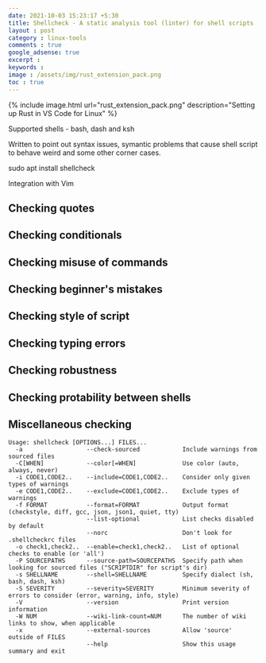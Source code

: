 ```yaml
---
date: 2021-10-03 15:23:17 +5:30
title: Shellcheck - A static analysis tool (linter) for shell scripts
layout : post
category : linux-tools
comments : true
google_adsense: true
excerpt : 
keywords : 
image : /assets/img/rust_extension_pack.png
toc : true
---
```


{% include image.html url="rust_extension_pack.png" description="Setting up Rust in VS Code for Linux" %}


Supported shells - bash, dash and ksh

Written to point out syntax issues, symantic problems that cause shell script to behave weird and some other corner cases.

sudo apt install shellcheck

Integration with Vim

## Checking quotes
## Checking conditionals
## Checking misuse of commands
## Checking beginner's mistakes
## Checking style of script
## Checking typing errors
## Checking robustness
## Checking protability between shells
## Miscellaneous checking
```
Usage: shellcheck [OPTIONS...] FILES...
  -a                  --check-sourced            Include warnings from sourced files
  -C[WHEN]            --color[=WHEN]             Use color (auto, always, never)
  -i CODE1,CODE2..    --include=CODE1,CODE2..    Consider only given types of warnings
  -e CODE1,CODE2..    --exclude=CODE1,CODE2..    Exclude types of warnings
  -f FORMAT           --format=FORMAT            Output format (checkstyle, diff, gcc, json, json1, quiet, tty)
                      --list-optional            List checks disabled by default
                      --norc                     Don't look for .shellcheckrc files
  -o check1,check2..  --enable=check1,check2..   List of optional checks to enable (or 'all')
  -P SOURCEPATHS      --source-path=SOURCEPATHS  Specify path when looking for sourced files ("SCRIPTDIR" for script's dir)
  -s SHELLNAME        --shell=SHELLNAME          Specify dialect (sh, bash, dash, ksh)
  -S SEVERITY         --severity=SEVERITY        Minimum severity of errors to consider (error, warning, info, style)
  -V                  --version                  Print version information
  -W NUM              --wiki-link-count=NUM      The number of wiki links to show, when applicable
  -x                  --external-sources         Allow 'source' outside of FILES
                      --help                     Show this usage summary and exit
```
